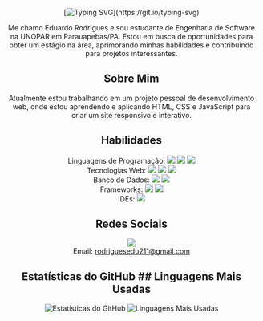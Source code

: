 <div align="center">

[![Typing SVG](https://readme-typing-svg.herokuapp.com?font=Rodada+Varela&color=007FFF&size=32&center=true&vCenter=true&width=720&height=50&lines=👋Olá%2C+eu+sou+Eduardo!;Bem-vindo+ao+meu+perfil+do+GitHub!)](https://git.io/typing-svg)


Me chamo Eduardo Rodrigues e sou estudante de Engenharia de Software na UNOPAR em Parauapebas/PA. Estou em busca de oportunidades para obter um estágio na área, aprimorando minhas habilidades e contribuindo para projetos interessantes.

## Sobre Mim

Atualmente estou trabalhando em um projeto pessoal de desenvolvimento web, onde estou aprendendo e aplicando HTML, CSS e JavaScript para criar um site responsivo e interativo.

## Habilidades

<p> Linguagens de Programação: 
  <img src="https://img.shields.io/badge/Java-007396?style=for-the-badge&logo=java&logoColor=white"> 
  <img src="https://img.shields.io/badge/Python-3776AB?style=for-the-badge&logo=python&logoColor=white">
  <img src="https://img.shields.io/badge/JavaScript-F7DF1E?style=for-the-badge&logo=javascript&logoColor=black"> <br>
 Tecnologias Web: 
  <img src="https://img.shields.io/badge/HTML5-E34F26?style=for-the-badge&logo=html5&logoColor=white">
  <img src="https://img.shields.io/badge/CSS3-1572B6?style=for-the-badge&logo=css3&logoColor=white"> 
  <img src="https://img.shields.io/badge/Bootstrap-563D7C?style=for-the-badge&logo=bootstrap&logoColor=white"> <br>
 Banco de Dados: 
  <img src="https://img.shields.io/badge/MySQL-4479A1?style=for-the-badge&logo=mysql&logoColor=white">
  <img src="https://img.shields.io/badge/MongoDB-47A248?style=for-the-badge&logo=mongodb&logoColor=white"> <br> 
 Frameworks: 
  <img src="https://img.shields.io/badge/Spring_Boot-6DB33F?style=for-the-badge&logo=spring-boot&logoColor=white"> 
  <img src="https://img.shields.io/badge/Hibernate-59666C?style=for-the-badge&logo=hibernate&logoColor=white"> <br>
 IDEs: 
  <img src="https://img.shields.io/badge/Visual_Studio_Code-007ACC?style=for-the-badge&logo=visual-studio-code&logoColor=white"> 
</p>

## Redes Sociais

<p>
<a href="https://www.linkedin.com/in/eduardo-rodrigues-oliveira-28a046241?original_referer=https%3A%2F%2Feduardo-rodrigues%2Evercel%2Eapp%2F&originalSubdomain=br" target="blank"><img src="https://img.shields.io/badge/LinkedIn-0077B5?style=for-the-badge&logo=linkedin&logoColor=white"></a> <br>
      <i class="fas fa-envelope"></i> Email: <a href="mailto:rodriguesedu211@gmail.com">rodriguesedu211@gmail.com</a>
    </p>

## Estatísticas do GitHub ## Linguagens Mais Usadas

![Estatísticas do GitHub](https://github-readme-stats.vercel.app/api?username=eduardohro&show_icons=true&theme=dark) ![Linguagens Mais Usadas](https://github-readme-stats.vercel.app/api/top-langs/?username=eduardohro&layout=compact&theme=dark)

</div>


